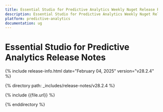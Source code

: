 ```yaml
---
title: Essential Studio for Predictive Analytics Weekly Nuget Release Release Notes  
description: Essential Studio for Predictive Analytics Weekly Nuget Release Release Notes  
platform: predictive-analytics
documentation: ug
---
```


# Essential Studio for Predictive Analytics  Release Notes  

{% include release-info.html date="February 04, 2025"  version="v28.2.4" %} 

{% directory path: _includes/release-notes/v28.2.4 %}

{% include {{file.url}} %}

{% enddirectory %}